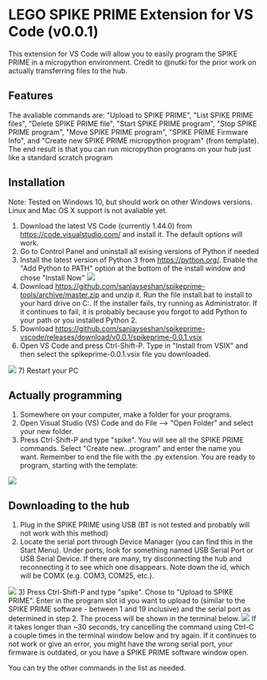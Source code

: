 # LEGO SPIKE PRIME Extension for VS Code (v0.0.1)

This extension for VS Code will allow you to easily program the SPIKE PRIME in a micropython environment. Credit to @nutki for the prior work on actually transferring files to the hub.

## Features

The avaliable commands are: "Upload to SPIKE PRIME", "List SPIKE PRIME files", "Delete SPIKE PRIME file", "Start SPIKE PRIME program", "Stop SPIKE PRIME program", "Move SPIKE PRIME program", "SPIKE PRIME Firmware Info", and "Create new SPIKE PRIME micropython program" (from template). The end result is that you can run micropython programs on your hub just like a standard scratch program

## Installation
Note: Tested on Windows 10, but should work on other Windows versions. Linux and Mac OS X support is not avaliable yet.
1) Download the latest VS Code (currently 1.44.0) from https://code.visualstudio.com/ and install it. The default options will work.
2) Go to Control Panel and uninstall all exising versions of Python if needed
3) Install the latest version of Python 3 from https://python.org/. Enable the "Add Python to PATH" option at the bottom of the install window and chose "Install Now" <img src="https://docs.python.org/3/_images/win_installer.png">
4) Download https://github.com/sanjayseshan/spikeprime-tools/archive/master.zip and unzip it. Run the file install.bat to install to your hard drive on C:\. If the installer fails, try running as Administrator. If it continues to fail, it is probably because you forgot to add Python to your path or you installed Python 2.
5) Download https://github.com/sanjayseshan/spikeprime-vscode/releases/download/v0.0.1/spikeprime-0.0.1.vsix
6) Open VS Code and press Ctrl-Shift-P. Type in "Install from VSIX" and then select the spikeprime-0.0.1.vsix file you downloaded.
<img src="https://github.com/sanjayseshan/spikeprime-vscode/blob/master/pictures/installvsix.JPG?raw=true">
7) Restart your PC

## Actually programming
1) Somewhere on your computer, make a folder for your programs.
2) Open Visual Studio (VS) Code and do File --> "Open Folder" and select your new folder.
3) Press Ctrl-Shift-P and type "spike". You will see all the SPIKE PRIME commands. Select "Create new...program" and enter the name you want. Remember to end the file with the .py extension. You are ready to program, starting with the template:
<img src="https://github.com/sanjayseshan/spikeprime-vscode/blob/master/pictures/image.png?raw=true">

## Downloading to the hub
1) Plug in the SPIKE PRIME using USB (BT is not tested and probably will not work with this method)
2) Locate the serial port through Device Manager (you can find this in the Start Menu). Under ports, look for something named USB Serial Port or USB Serial Device. If there are many, try disconnecting the hub and reconnecting it to see which one disappears. Note down the id, which will be COMX (e.g. COM3, COM25, etc.).
<img src="https://github.com/sanjayseshan/spikeprime-vscode/blob/master/pictures/devicemanager.JPG?raw=true">
3) Press Ctrl-Shift-P and type "spike". Chose to "Upload to SPIKE PRIME". Enter in the program slot id you want to upload to (similar to the SPIKE PRIME software - between 1 and 19 inclusive) and the serial port as determined in step 2. The process will be shown in the terminal below.
<img src="https://github.com/sanjayseshan/spikeprime-vscode/blob/master/pictures/upload.JPG?raw=true">
If it takes longer than ~30 seconds, try cancelling the command using Ctrl-C a couple times in the terminal window below and try again. If it continues to not work or give an error, you might have the wrong serial port, your firmware is outdated, or you have a SPIKE PRIME software window open.

You can try the other commands in the list as needed.
